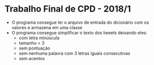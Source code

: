 # Trabalho Final de CPD - 2018/1

* O programa consegue ler o arquivo de entrada do dicionário com os valores e armazena em uma classe
* O programa consegue simplificar o texto dos tweets deixando eles:
  * com letra minúscula
  * tamanho < 3
  * sem pontuação
  * sem nenhuma palavra com 3 letras iguais consecutivas
  * sem acentos
